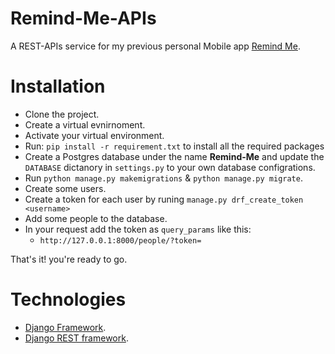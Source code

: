 # Remind-Me-APIs
  A REST-APIs service for my previous personal Mobile app [Remind Me](http://github.com/omer358/Remind-Me).

# Installation
  * Clone the project.
  * Create a virtual evnirnoment.
  * Activate your virtual environment. 
  * Run: ```pip install -r requirement.txt``` to install  all the required packages
  * Create a Postgres database under the name **Remind-Me** and update the `DATABASE` dictanory in  `settings.py` to your own database configrations.
  * Run ```python manage.py makemigrations``` & ```python manage.py migrate```.
  * Create some users.
  * Create a token for each user by runing ```manage.py drf_create_token <username>```
  * Add some people to the database.
  * In your request add the token as ```query_params``` like this:
    - ```http://127.0.0.1:8000/people/?token=```
  

 That's it! you're ready to go.

# Technologies
  * [Django Framework](https://djangoproject.com).
  * [Django REST framework](https://www.django-rest-framework.org).
